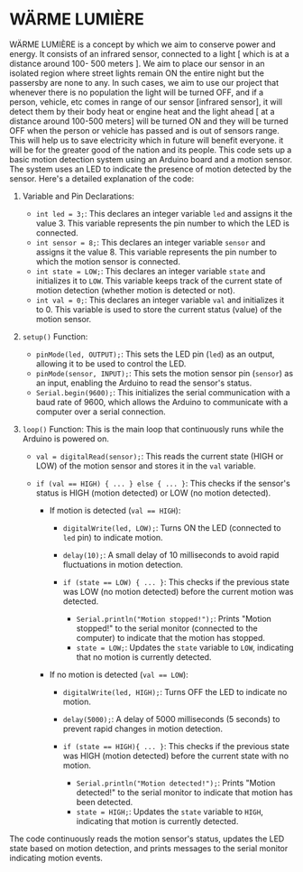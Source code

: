 # WÄRME LUMIÈRE
WÄRME LUMIÈRE is a concept by which we aim to conserve power and energy. It consists of an infrared sensor, connected to a light [ which is at a distance around 100- 500 meters ]. We aim to place our sensor in an isolated region where street lights remain ON the entire night but the passersby are none to any. In such cases, we aim to use our project that whenever there is no population the light will be turned OFF, and if a person, vehicle, etc comes in range of our sensor [infrared sensor], it will detect them by their body heat or engine heat and the light ahead [ at a distance around 100-500 meters] will be turned ON and they will be turned OFF when the person or vehicle has passed and is out of sensors range. This will help us to save electricity which in future will benefit everyone. it will be for the greater good of the nation and its people.
This code sets up a basic motion detection system using an Arduino board and a motion sensor. The system uses an LED to indicate the presence of motion detected by the sensor. Here's a detailed explanation of the code:
1. Variable and Pin Declarations:
   - `int led = 3;`: This declares an integer variable `led` and assigns it the value 3. This variable represents the pin number to which the LED is connected.
   - `int sensor = 8;`: This declares an integer variable `sensor` and assigns it the value 8. This variable represents the pin number to which the motion sensor is connected.
   - `int state = LOW;`: This declares an integer variable `state` and initializes it to `LOW`. This variable keeps track of the current state of motion detection (whether motion is detected or not).
   - `int val = 0;`: This declares an integer variable `val` and initializes it to 0. This variable is used to store the current status (value) of the motion sensor.

2. `setup()` Function:
   - `pinMode(led, OUTPUT);`: This sets the LED pin (`led`) as an output, allowing it to be used to control the LED.
   - `pinMode(sensor, INPUT);`: This sets the motion sensor pin (`sensor`) as an input, enabling the Arduino to read the sensor's status.
   - `Serial.begin(9600);`: This initializes the serial communication with a baud rate of 9600, which allows the Arduino to communicate with a computer over a serial connection.

3. `loop()` Function:
   This is the main loop that continuously runs while the Arduino is powered on.

   - `val = digitalRead(sensor);`: This reads the current state (HIGH or LOW) of the motion sensor and stores it in the `val` variable.

   - `if (val == HIGH) { ... } else { ... }`: This checks if the sensor's status is HIGH (motion detected) or LOW (no motion detected).

     - If motion is detected (`val == HIGH`):
       - `digitalWrite(led, LOW);`: Turns ON the LED (connected to `led` pin) to indicate motion.
       - `delay(10);`: A small delay of 10 milliseconds to avoid rapid fluctuations in motion detection.

       - `if (state == LOW) { ... }`: This checks if the previous state was LOW (no motion detected) before the current motion was detected.
         - `Serial.println("Motion stopped!");`: Prints "Motion stopped!" to the serial monitor (connected to the computer) to indicate that the motion has stopped.
         - `state = LOW;`: Updates the `state` variable to `LOW`, indicating that no motion is currently detected.

     - If no motion is detected (`val == LOW`):
       - `digitalWrite(led, HIGH);`: Turns OFF the LED to indicate no motion.
       - `delay(5000);`: A delay of 5000 milliseconds (5 seconds) to prevent rapid changes in motion detection.

       - `if (state == HIGH){ ... }`: This checks if the previous state was HIGH (motion detected) before the current state with no motion.
         - `Serial.println("Motion detected!");`: Prints "Motion detected!" to the serial monitor to indicate that motion has been detected.
         - `state = HIGH;`: Updates the `state` variable to `HIGH`, indicating that motion is currently detected.

The code continuously reads the motion sensor's status, updates the LED state based on motion detection, and prints messages to the serial monitor indicating motion events.
